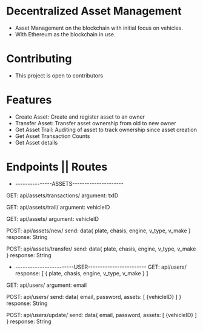 # Decentralized Asset Management 
+ Asset Management on the blockchain with initial focus on vehicles.
+ With Ethereum as the blockchain in use.

# Contributing
+ This project is open to contributors

# Features
+ Create Asset: Create and register asset to an owner
+ Transfer Asset: Transfer asset ownership from old to new owner
+ Get Asset Trail: Auditing of asset to track ownership since asset creation
+ Get Asset Transaction Counts
+ Get Asset details

# Endpoints || Routes

+ ---------------ASSETS---------------------

GET: api/assets/transactions/
argument: txID

GET: api/assets/trail/
argument: vehicleID

GET: api/assets/
argument: vehicleID

POST: api/assets/new/
send: data{
	plate,
	chasis,
	engine,
	v_type,
	v_make
}
response: String

POST: api/assets/transfer/
send: data{
	plate,
	chasis,
	engine,
	v_type,
	v_make
}
response: String


+ ------------------------USER------------------------
GET: api/users/
response: [
	{
		plate,
		chasis,
		engine,
		v_type,
		v_make
	}
]


GET: api/users/
argument: email

POST: api/users/
send: data{
	email,
	password,
	assets: [
		{vehicleID}
	]
}
response: String


POST: api/users/update/
send: data{
	email,
	password,
	assets: [
		{vehicleID}
	]
}
response: String



